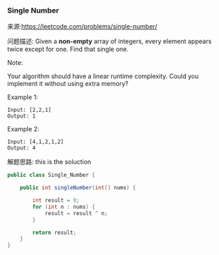 ### Single Number

来源:https://leetcode.com/problems/single-number/

问题描述:
Given a **non-empty** array of integers, every element appears twice except for one. Find that single one.

Note:

Your algorithm should have a linear runtime complexity. Could you implement it without using extra memory?

Example 1:
```
Input: [2,2,1]
Output: 1
```

Example 2:

```
Input: [4,1,2,1,2]
Output: 4
```



解题思路:
this is the soluction


```java
public class Single_Number {

    public int singleNumber(int[] nums) {

        int result = 0;
        for (int n : nums) {
            result = result ^ n;
        }

        return result;
    }
}
```
